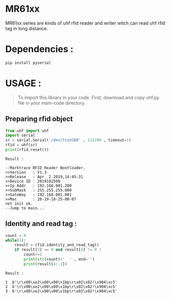 # MR61xx
MR61xx series are kinds of uhf rfid reader and writer witch can read uhf rfid tag in long distance.

Dependencies :
============
```bash
pip install pyserial
 ```
USAGE :
============
> To import this library in your code. First, download and copy uhf.py file in your main-code directory.

## Preparing rfid object
```python
from uhf import uhf
import serial 
sr = serial.Serial('/dev/ttyUSB0' , 115200 , timeout=1)
rfid = uhf(sr)
print(rfid.reset())
```
```
Result :

--Marktrace RFID Reader Bootloader.
>>Version   : V1.3
>>Release   : Apr  2 2019,14:45:31
>>Device ID : 2019102500
>>Ip Addr   : 192.168.001.200
>>SubMask   : 255.255.255.000
>>GateWay   : 192.168.001.001
>>Mac       : 20-19-10-25-00-07
net init ok.
--Jump to main...

```
## Identity and read tag :
```python
count = 0
while(1):
    result = rfid.identity_and_read_tag()
    if result[3] == 0 and result[4] != 0 :
        count+=1
        print(str(count)+'  ' , end='')
        print(result[4:-1])
```
```
Result :

1  b'\r\x00\xe2\x00\x00\x1bp\r\x02\x02!\x904\xc5'
2  b'\r\x00\xe2\x00\x00\x1bp\r\x02\x02!\x904\xc5'
3  b'\r\x00\xe2\x00\x00\x1bp\r\x02\x02!\x904\xc5'
```

